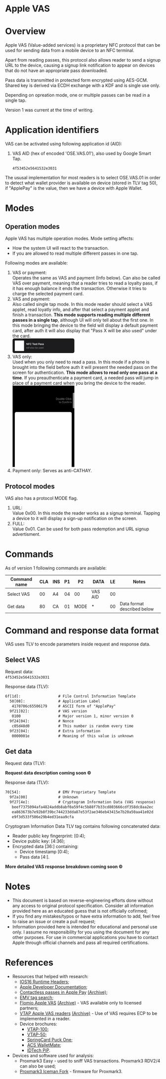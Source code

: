 # Apple VAS


# Overview

Apple VAS (Value-added services) is a proprietary NFC protocol that can be used for sending data from a mobile device to an NFC terminal.

Apart from reading passes, this protocol also allows reader to send a signup URL to the device, causing a signup link notification to appear on devices that do not have an appropriate pass downloaded.

Pass data is transmitted in protected form encrypted using AES-GCM. Shared key is derived via ECDH exchange with a KDF and is single use only.

Depending on opreation mode, one or multiple passes can be read in a single tap.

Version 1 was current at the time of writing.


# Application identifiers


VAS can be activated using following application id (AID):

1. VAS AID (hex of encoded 'OSE.VAS.01'), also used by Google Smart Tap.  
    ```
    4f53452e5641532e3031
    ```

The ususal implementation for most readers is to select OSE.VAS.01 in order to detect what wallet provider is available on device (stored in TLV tag 50), if "ApplePay" is the value, then we have a device with Apple Wallet.


# Modes

## Operation modes

Apple VAS has multiple operation modes. Mode setting affects:
* How the system UI will react to the transaction.
* If you are allowed to read multiple different passes in one tap.
  
Following modes are available:
1. VAS or payment:  
   Operates the same as VAS and payment (Info below). Can also be called VAS over payment, meaning that a reader tries to read a loyalty pass, if it has enough balance it ends the transaction.  Otherwise it tries to charge the selected payment card.
2. VAS and payment:  
   Also called single tap mode. In this mode reader should select a VAS applet, read loyatly info, and after that select a payment applet and finish a transaction. **This mode supports reading multiple different passes in a single tap**, although UI will only tell about the first one. In this mode bringing the device to the field will display a default payment card, after auth it will also display that "Pass X will be also used" under the card.  
   <img src="./assets/VAS.MODE.VASANDPAY.webp" alt="![VAS and payment]" width=200px>
3. VAS only:  
   Used when you only need to read a pass. In this mode if a phone is brought into the field before auth it will present the needed pass on the screen for authentication. **This mode allows to read only one pass at a time**. If you preauthenticate a payment card, a needed pass will jump in place of a payment card when you bring the device to the reader.  
   <img src="./assets/VAS.MODE.VASONLY.BEFORE.AUTH.webp" alt="![VAS and payment]" width=200px>
4. Payment only:
   Serves as anti-CATHAY.

## Protocol modes

VAS also has a protocol MODE flag.

1. URL:  
   Value 0x00. In this mode the reader works as a signup terminal. Tapping a device to it will display a sign-up notification on the screen.
2. FULL:  
   Value 0x01. Can be used for both pass redemption and URL signup advertisment.

# Commands

As of version 1 following commands are available:

| Command name | CLA | INS | P1  | P2   | DATA    | LE  | Notes                       |
| ------------ | --- | --- | --- | ---- | ------- | --- | --------------------------- |
| Select VAS   | 00  | A4  | 04  | 00   | VAS AID | 00  |                             |
| Get data     | 80  | CA  | 01  | MODE | *       | 00  | Data format described below |


# Command and response data format

VAS uses TLV to encode parameters inside request and response data.

## Select VAS

Request data:  
`4f53452e5641532e3031`

Response data (TLV):  
```
6f[1d]:                 # File Control Information Template
  50[08]:               # Application Label   
   4170706c65506179     # ASCII form of "ApplePay"
  9f21[02]:             # VAS version
   0100                 # Major version 1, minor version 0
  9f24[04]:             # Nonce
   c05d48d0             # This number is random every time
  9f23[04]:             # Extra information
   0000001e             # Meaning of this value is unknown
```

## Get data

Request data (TLV):

**Request data description coming soon ©**

Response data (TLV):
```
70[54]:                 # EMV Proprietary Template
  9f2a[00]              # Unknown
  9f27[4e]:             # Cryptogram Information Data (VAS response)
   beef7375094afa4824addb8abf0a59f4c5b88f7b33cd803666cdf358dc8aa2ec  
   ea863673b7e92b8f39bc744233dda87e53f2ae346eb43415e7b20a50aa41e02d  
   e9f3d533f506e29b4ed31eaa9cfa
```

Cryptogram Information Data TLV tag contains following concatenated data:
   - Reader public key fingerprint: [0:4);
   - Device public key: [4:36);
   - Encrypted data [36:] containing:
     * Device timestamp [0:4);
     * Pass data [4:].

**More detailed VAS response breakdown coming soon ©**

# Notes

- This document is based on reverse-engineering efforts done without any access to original protocol specification. Consider all information provided here as an educated guess that is not officially cofirmed;
- If you find any mistakes/typos or have extra information to add, feel free to raise an issue or create a pull request;
- Information provided here is intended for educational and personal use only. I assume no responsibility for you using the document for any other purposes. For use in commercial applications you have to contact Apple through official channels and pass all required certifications.


# References

* Resources that helped with research:
  - [IOS16 Runtime Headers](https://developer.limneos.net/?ios=16.3);
  - [Apple Developer Documentation](https://developer.apple.com/documentation/);
  - [Contactless passes in Apple Pay](https://support.apple.com/en-gb/guide/security/secbd55491ad/web) [(Archive)](https://web.archive.org/web/20230126091244/https://support.apple.com/en-gb/guide/security/secbd55491ad/web);
  - [EMV tag search](https://emvlab.org/emvtags/);
  - [Flomio Apple VAS](https://flomio.com/forums/topic/apple-vas/) [(Archive)](https://web.archive.org/web/20230601012002/https://flomio.com/forums/topic/apple-vas/) - VAS available only to licensed partners;
  - [VTAP Apple VAS readers](https://www.vtapnfc.com/apple-vas-readers/) [(Archive)](https://web.archive.org/web/20230401003220/https://www.vtapnfc.com/apple-vas-readers/) - Use of VAS requires ECP to be implemented in a reader.
  - Device brochures:  
    - [VTAP-100](https://www.vtapnfc.com/downloads/100/VTAP100-OEM_Datasheet.pdf);
    - [VTAP-50](https://www.vtapnfc.com/downloads/50/VTAP50-OEM_Datasheet.pdf);
    - [SpringCard Puck One](https://files.springcard.com/pub/[pfl22016-aa]_puck_one_product_leaflet_EN.pdf);
    - [ACS WalletMate](https://www.acs.com.hk/en/products/548/walletmate-mobile-wallet-nfc-reader-apple-vas-google-smart-tap-certified/);
    - [IDTech PiP](https://idtechproducts.com/datasheets/PiP%20datasheet_v02.22.pdf).
* Devices and software used for analysis:
  - Proxmark3 Easy - used to sniff VAS transactions. Proxmark3 RDV2/4 can also be used;
  - [Proxmark3 Iceman Fork](https://github.com/RfidResearchGroup/proxmark3) - firmware for Proxmark3.